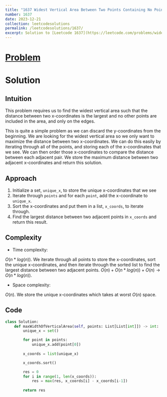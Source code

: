 ```yaml
---
title: "1637 Widest Vertical Area Between Two Points Containing No Points"
number: 1637
date: 2023-12-21
collection: leetcodesolutions
permalink: /leetcodesolutions/1637/
excerpt: Solution to [Leetcode 1637](https://leetcode.com/problems/widest-vertical-area-between-two-points-containing-no-points/description/)
---
```

# [Problem](https://leetcode.com/problems/widest-vertical-area-between-two-points-containing-no-points/description/)

# Solution

## Intuition
<!-- Describe your first thoughts on how to solve this problem. -->
This problem requires us to find the widest vertical area such that the distance between two x-coordinates is the largest and no other points are included in the area, and only on the edges.

This is quite a simple problem as we can discard the y-coordinates from the beginning. We are looking for the widest vertical area so we only want to maximize the distance between two x-coordinates. We can do this easily by iterating through all of the points, and storing each of the x-coordinates that we see. We can then order those x-coordinates to compare the distance between each adjacent pair. We store the maximum distance between two adjacent x-coordinates and return this solution.

## Approach
<!-- Describe your approach to solving the problem. -->
1. Initialize a set, `unique_x`, to store the unique x-coordinates that we see
2. Iterate through `points` and for each `point`, add the x-coordinate to `unique_x`.
3. Sort the x-coordinates and put them in a list, `x_coords`, to iterate through. 
4. Find the largest distance between two adjacent points in `x_coords` and return this result.

## Complexity
- Time complexity:
<!-- Add your time complexity here, e.g. $$O(n)$$ -->
$O(n*log(n))$. We iterate through all points to store the x-coordinates, sort the unique x-coordinates, and then iterate through the sorted list to find the largest distance between two adjacent points. $O(n) + O(n*log(n)) + O(n) \rightarrow O(n*log(n))$. 
- Space complexity:
<!-- Add your space complexity here, e.g. $$O(n)$$ -->
$O(n)$. We store the unique x-coordinates which takes at worst $O(n)$ space.

## Code
```python
class Solution:
    def maxWidthOfVerticalArea(self, points: List[List[int]]) -> int:
        unique_x = set()

        for point in points:
            unique_x.add(point[0])
        
        x_coords = list(unique_x)

        x_coords.sort()

        res = 0
        for i in range(1, len(x_coords)):
            res = max(res, x_coords[i] - x_coords[i-1])
        
        return res
```
